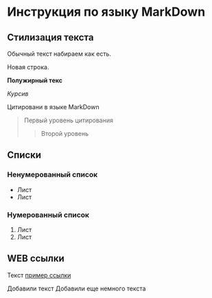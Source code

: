 # Инструкция по языку MarkDown 

## Стилизация текста
Обычный текст набираем как есть.

Новая строка.

**Полужирный текс**

*Курсив*

Цитировани в языке MarkDown
>Первый уровень цитирования
>>Второй уровень

## Списки
### Ненумерованный список
* Лист
* Лист

### Нумерованный список
1. Лист
2. Лист

## WEB ссылки
Текст [пример ссылки](http.example.com "Всплывающая подсказка")

Добавили текст
Добавили еще немного текста